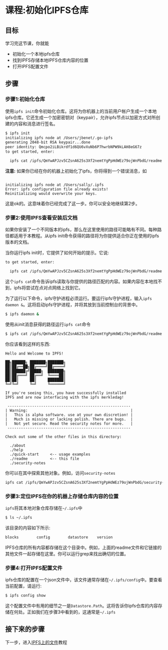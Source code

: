 # 课程:初始化IPFS仓库

## 目标

学习完这节课，你就能

* 初始化一个本地ipfs仓库
* 找到IPFS存储本地IPFS仓库内容的位置
* 打开IPFS配置文件

## 步骤

### 步骤1:初始化仓库

使用`ipfs init`命令初始化仓库。这将为你机器上的当前用户帐户生成一个本地ipfs仓库。它还生成一个加密密钥对（keypair），允许ipfs节点以加密方式对所创建的内容和消息进行签名。

```bash
$ ipfs init
initializing ipfs node at /Users/jbenet/.go-ipfs
generating 2048-bit RSA keypair...done
peer identity: Qmcpo2iLBikrdf1d6QU6vXuNb6P7hwrbNPW9kLAH8eG67z
to get started, enter:

  ipfs cat /ipfs/QmYwAPJzv5CZsnA625s3Xf2nemtYgPpHdWEz79ojWnPbdG/readme
```

 **注意:** 如果你已经在你的机器上初始化了ipfs，你将得到一个错误消息，如

```text

initializing ipfs node at /Users/sally/.ipfs
Error: ipfs configuration file already exists!
Reinitializing would overwrite your keys.
```

 这是ok的。这意味着你已经完成了这一步。你可以安全地继续第2步。

### 步骤2:使用IPFS查看安装后文档

 如果你安装了一个不同版本的ipfs，那么在这里使用的路径可能略有不同。每种路径都适用于本教程。从ipfs init命令获得的路径将为你提供适合你正在使用的ipfs版本的文档。

当你运行ipfs init时，它提供了如何开始的提示。它说:

```bash
to get started, enter:

  ipfs cat /ipfs/QmYwAPJzv5CZsnA625s3Xf2nemtYgPpHdWEz79ojWnPbdG/readme
```

这个`ipfs cat`命令告诉ipfs读取与你提供的路径匹配的内容。如果内容在本地找不到，ipfs将尝试在点对点网络上找到它。

为了运行以下命令，ipfs守护进程必须运行。要运行ipfs守护进程，输入`ipfs daemon &`。这将启动ipfs守护进程，并将其放到当前控制台的背景中。

```bash
$ ipfs daemon &
```

使用从init消息获得的路径运行`ipfs cat`命令

```bash
$ ipfs cat /ipfs/QmYwAPJzv5CZsnA625s3Xf2nemtYgPpHdWEz79ojWnPbdG/readme
```

你应该看到这样的东西:

```text
Hello and Welcome to IPFS!

██╗██████╗ ███████╗███████╗
██║██╔══██╗██╔════╝██╔════╝
██║██████╔╝█████╗  ███████╗
██║██╔═══╝ ██╔══╝  ╚════██║
██║██║     ██║     ███████║
╚═╝╚═╝     ╚═╝     ╚══════╝

If you're seeing this, you have successfully installed
IPFS and are now interfacing with the ipfs merkledag!

 -------------------------------------------------------
| Warning:                                              |
|   This is alpha software. use at your own discretion! |
|   Much is missing or lacking polish. There are bugs.  |
|   Not yet secure. Read the security notes for more.   |
 -------------------------------------------------------

Check out some of the other files in this directory:

  ./about
  ./help
  ./quick-start     <-- usage examples
  ./readme          <-- this file
  ./security-notes
```

你可以在其中探索其他对象。例如，访问`security-notes`

```bash
ipfs cat /ipfs/QmYwAPJzv5CZsnA625s3Xf2nemtYgPpHdWEz79ojWnPbdG/security-notes
```

### 步骤3:定位IPFS在你的机器上存储仓库内容的位置

`ipfs`将其本地对象仓库存储在`~/.ipfs`中

```bash
$ ls ~/.ipfs
```

该目录的内容如下所示:

```bash
blocks        config        datastore    version
```

IPFS仓库的所有内容都存储在这个目录中。例如，上面的readme文件和它链接的其他文件一起存储在这里。你可以运行grep来找出确切的位置。

### 步骤4:打开IPFS配置文件

ipfs仓库的配置在一个json文件中，该文件通常存储在`~/.ipfs/config`中。要查看当前配置，请运行:

```bash
$ ipfs config show
```

这个配置文件中有用的细节之一是`Datastore.Path`。这将告诉你ipfs仓库的内容存储在何处。正如我们在步骤3中看到的，这通常是`~/.ipfs`

## 接下来的步骤

下一步，进入[IPFS上的文件](../files-on-ipfs/)教程

